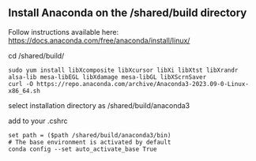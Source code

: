 ## Install Anaconda on the /shared/build directory 

Follow instructions available here: https://docs.anaconda.com/free/anaconda/install/linux/


cd /shared/build/

```
sudo yum install libXcomposite libXcursor libXi libXtst libXrandr alsa-lib mesa-libEGL libXdamage mesa-libGL libXScrnSaver
curl -O https://repo.anaconda.com/archive/Anaconda3-2023.09-0-Linux-x86_64.sh
```

select installation directory as /shared/build/anaconda3

add to your .cshrc

```
set path = ($path /shared/build/anaconda3/bin)
# The base environment is activated by default
conda config --set auto_activate_base True
```
